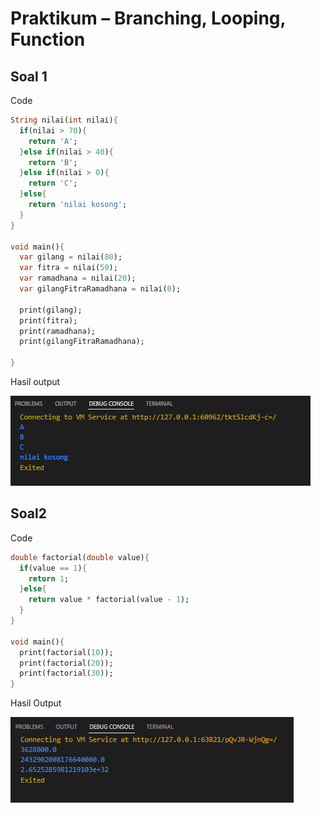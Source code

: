 # Praktikum – Branching, Looping, Function

## Soal 1
Code

```dart
String nilai(int nilai){
  if(nilai > 70){
    return 'A';
  }else if(nilai > 40){
    return 'B';
  }else if(nilai > 0){
    return 'C';
  }else{
    return 'nilai kosong';
  }
}

void main(){
  var gilang = nilai(80);
  var fitra = nilai(50);
  var ramadhana = nilai(20);
  var gilangFitraRamadhana = nilai(0);

  print(gilang);
  print(fitra);
  print(ramadhana);
  print(gilangFitraRamadhana);

}
```

Hasil output 

![alt](../screnshot/part1.png)

## Soal2

Code

```dart
double factorial(double value){
  if(value == 1){
    return 1;
  }else{
    return value * factorial(value - 1);
  }
}

void main(){
  print(factorial(10));
  print(factorial(20));
  print(factorial(30));
}
```

Hasil Output

![alt](../screnshot/part3.png)
